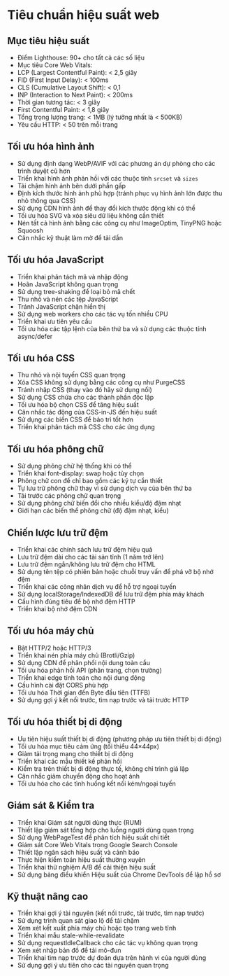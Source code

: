# Tiêu chuẩn hiệu suất web

## Mục tiêu hiệu suất

- Điểm Lighthouse: 90+ cho tất cả các số liệu
- Mục tiêu Core Web Vitals:
- LCP (Largest Contentful Paint): < 2,5 giây
- FID (First Input Delay): < 100ms
- CLS (Cumulative Layout Shift): < 0,1
- INP (Interaction to Next Paint): < 200ms
- Thời gian tương tác: < 3 giây
- First Contentful Paint: < 1,8 giây
- Tổng trọng lượng trang: < 1MB (lý tưởng nhất là < 500KB)
- Yêu cầu HTTP: < 50 trên mỗi trang

## Tối ưu hóa hình ảnh

- Sử dụng định dạng WebP/AVIF với các phương án dự phòng cho các trình duyệt cũ hơn
- Triển khai hình ảnh phản hồi với các thuộc tính `srcset` và `sizes`
- Tải chậm hình ảnh bên dưới phần gấp
- Định kích thước hình ảnh phù hợp (tránh phục vụ hình ảnh lớn được thu nhỏ thông qua CSS)
- Sử dụng CDN hình ảnh để thay đổi kích thước động khi có thể
- Tối ưu hóa SVG và xóa siêu dữ liệu không cần thiết
- Nén tất cả hình ảnh bằng các công cụ như ImageOptim, TinyPNG hoặc Squoosh
- Cân nhắc kỹ thuật làm mờ để tải dần

## Tối ưu hóa JavaScript

- Triển khai phân tách mã và nhập động
- Hoãn JavaScript không quan trọng
- Sử dụng tree-shaking để loại bỏ mã chết
- Thu nhỏ và nén các tệp JavaScript
- Tránh JavaScript chặn hiển thị
- Sử dụng web workers cho các tác vụ tốn nhiều CPU
- Triển khai ưu tiên yêu cầu
- Tối ưu hóa các tập lệnh của bên thứ ba và sử dụng các thuộc tính async/defer

## Tối ưu hóa CSS

- Thu nhỏ và nội tuyến CSS quan trọng
- Xóa CSS không sử dụng bằng các công cụ như PurgeCSS
- Tránh nhập CSS (thay vào đó hãy sử dụng nối)
- Sử dụng CSS chứa cho các thành phần độc lập
- Tối ưu hóa bộ chọn CSS để tăng hiệu suất
- Cân nhắc tác động của CSS-in-JS đến hiệu suất
- Sử dụng các biến CSS để bảo trì tốt hơn
- Triển khai phân tách mã CSS cho các ứng dụng 

## Tối ưu hóa phông chữ 

- Sử dụng phông chữ hệ thống khi có thể
- Triển khai font-display: swap hoặc tùy chọn
- Phông chữ con để chỉ bao gồm các ký tự cần thiết
- Tự lưu trữ phông chữ thay vì sử dụng dịch vụ của bên thứ ba
- Tải trước các phông chữ quan trọng
- Sử dụng phông chữ biến đổi cho nhiều kiểu/độ đậm nhạt
- Giới hạn các biến thể phông chữ (độ đậm nhạt, kiểu) 

## Chiến lược lưu trữ đệm 

- Triển khai các chính sách lưu trữ đệm hiệu quả 
- Lưu trữ đệm dài cho các tài sản tĩnh (1 năm trở lên) 
- Lưu trữ đệm ngắn/không lưu trữ đệm cho HTML 
- Sử dụng tên tệp có phiên bản hoặc chuỗi truy vấn để phá vỡ bộ nhớ đệm 
- Triển khai các công nhân dịch vụ để hỗ trợ ngoại tuyến 
- Sử dụng localStorage/IndexedDB để lưu trữ đệm phía máy khách 
- Cấu hình đúng tiêu đề bộ nhớ đệm HTTP 
- Triển khai bộ nhớ đệm CDN 

## Tối ưu hóa máy chủ 

- Bật HTTP/2 hoặc HTTP/3 
- Triển khai nén phía máy chủ (Brotli/Gzip) 
- Sử dụng CDN để phân phối nội dung toàn cầu 
- Tối ưu hóa phản hồi API (phân trang, chọn trường) 
- Triển khai edge tính toán cho nội dung động
- Cấu hình cài đặt CORS phù hợp
- Tối ưu hóa Thời gian đến Byte đầu tiên (TTFB)
- Sử dụng gợi ý kết nối trước, tìm nạp trước và tải trước HTTP

## Tối ưu hóa thiết bị di động

- Ưu tiên hiệu suất thiết bị di động (phương pháp ưu tiên thiết bị di động)
- Tối ưu hóa mục tiêu cảm ứng (tối thiểu 44×44px)
- Giảm tải trọng mạng cho thiết bị di động
- Triển khai các mẫu thiết kế phản hồi
- Kiểm tra trên thiết bị di động thực tế, không chỉ trình giả lập
- Cân nhắc giảm chuyển động cho hoạt ảnh
- Tối ưu hóa cho các tình huống kết nối kém/ngoại tuyến

## Giám sát & Kiểm tra

- Triển khai Giám sát người dùng thực (RUM)
- Thiết lập giám sát tổng hợp cho luồng người dùng quan trọng
- Sử dụng WebPageTest để phân tích hiệu suất chi tiết
- Giám sát Core Web Vitals trong Google Search Console
- Thiết lập ngân sách hiệu suất và cảnh báo
- Thực hiện kiểm toán hiệu suất thường xuyên
- Triển khai thử nghiệm A/B để cải thiện hiệu suất
- Sử dụng bảng điều khiển Hiệu suất của Chrome DevTools để lập hồ sơ

## Kỹ thuật nâng cao

- Triển khai gợi ý tài nguyên (kết nối trước, tải trước, tìm nạp trước)
- Sử dụng trình quan sát giao lộ để tải chậm
- Xem xét kết xuất phía máy chủ hoặc tạo trang web tĩnh
- Triển khai mẫu stale-while-revalidate
- Sử dụng requestIdleCallback cho các tác vụ không quan trọng
- Xem xét nhập bản đồ để tải mô-đun
- Triển khai tìm nạp trước dự đoán dựa trên hành vi của người dùng
- Sử dụng gợi ý ưu tiên cho các tài nguyên quan trọng